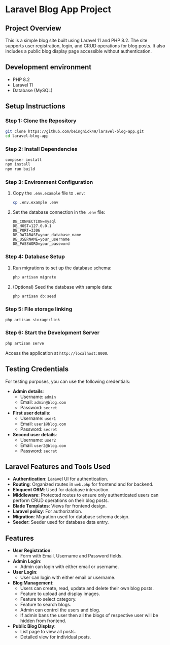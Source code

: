 # Laravel Blog App Project

## Project Overview

This is a simple blog site built using Laravel 11 and PHP 8.2. The site supports user registration, login, and CRUD operations for blog posts. It also includes a public blog display page accessible without authentication.

## Development environment

-   PHP 8.2
-   Laravel 11
-   Database (MySQL)

## Setup Instructions

### Step 1: Clone the Repository

```bash
git clone https://github.com/beingnick49/laravel-blog-app.git
cd laravel-blog-app
```

### Step 2: Install Dependencies

```bash
composer install
npm install
npm run build
```

### Step 3: Environment Configuration

1. Copy the `.env.example` file to `.env`:
    ```bash
    cp .env.example .env
    ```
2. Set the database connection in the `.env` file:
    ```env
    DB_CONNECTION=mysql
    DB_HOST=127.0.0.1
    DB_PORT=3306
    DB_DATABASE=your_database_name
    DB_USERNAME=your_username
    DB_PASSWORD=your_password
    ```

### Step 4: Database Setup

1. Run migrations to set up the database schema:
    ```bash
    php artisan migrate
    ```
2. (Optional) Seed the database with sample data:
    ```bash
    php artisan db:seed
    ```

### Step 5: File storage linking

```bash
php artisan storage:link
```

### Step 6: Start the Development Server

```bash
php artisan serve
```

Access the application at `http://localhost:8000`.

## Testing Credentials

For testing purposes, you can use the following credentials:

-   **Admin details**:
    -   Username: `admin`
    -   Email: `admin@blog.com`
    -   Password: `secret`
-   **First user details**:
    -   Username: `user1`
    -   Email: `user1@blog.com`
    -   Password: `secret`
-   **Second user details**:
    -   Username: `user2`
    -   Email: `user2@blog.com`
    -   Password: `secret`

## Laravel Features and Tools Used

-   **Authentication**: Laravel UI for authentication.
-   **Routing**: Organized routes in `web.php` for frontend and for backend.
-   **Eloquent ORM**: Used for database interaction.
-   **Middleware**: Protected routes to ensure only authenticated users can perform CRUD operations on their blog posts.
-   **Blade Templates**: Views for frontend design.
-   **Laravel policy**: For authorization.
-   **Migration**: Migration used for database schema design.
-   **Seeder**: Seeder used for database data entry.

## Features

-   **User Registration**:
    -   Form with Email, Username and Password fields.
-   **Admin Login**:
    -   Admin can login with either email or username.
-   **User Login**:
    -   User can login with either email or username.
-   **Blog Management**:
    -   Users can create, read, update and delete their own blog posts.
    -   Feature to upload and display images.
    -   Feature to select category.
    -   Feature to search blogs.
    -   Admin can control the users and blog.
    -   If admin bans the user then all the blogs of respective user will be hidden from frontend.
-   **Public Blog Display**:
    -   List page to view all posts.
    -   Detailed view for individual posts.
